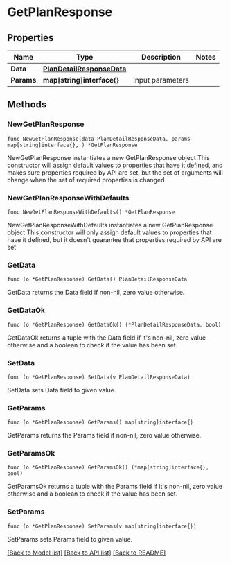 # GetPlanResponse

## Properties

Name | Type | Description | Notes
------------ | ------------- | ------------- | -------------
**Data** | [**PlanDetailResponseData**](PlanDetailResponseData.md) |  | 
**Params** | **map[string]interface{}** | Input parameters | 

## Methods

### NewGetPlanResponse

`func NewGetPlanResponse(data PlanDetailResponseData, params map[string]interface{}, ) *GetPlanResponse`

NewGetPlanResponse instantiates a new GetPlanResponse object
This constructor will assign default values to properties that have it defined,
and makes sure properties required by API are set, but the set of arguments
will change when the set of required properties is changed

### NewGetPlanResponseWithDefaults

`func NewGetPlanResponseWithDefaults() *GetPlanResponse`

NewGetPlanResponseWithDefaults instantiates a new GetPlanResponse object
This constructor will only assign default values to properties that have it defined,
but it doesn't guarantee that properties required by API are set

### GetData

`func (o *GetPlanResponse) GetData() PlanDetailResponseData`

GetData returns the Data field if non-nil, zero value otherwise.

### GetDataOk

`func (o *GetPlanResponse) GetDataOk() (*PlanDetailResponseData, bool)`

GetDataOk returns a tuple with the Data field if it's non-nil, zero value otherwise
and a boolean to check if the value has been set.

### SetData

`func (o *GetPlanResponse) SetData(v PlanDetailResponseData)`

SetData sets Data field to given value.


### GetParams

`func (o *GetPlanResponse) GetParams() map[string]interface{}`

GetParams returns the Params field if non-nil, zero value otherwise.

### GetParamsOk

`func (o *GetPlanResponse) GetParamsOk() (*map[string]interface{}, bool)`

GetParamsOk returns a tuple with the Params field if it's non-nil, zero value otherwise
and a boolean to check if the value has been set.

### SetParams

`func (o *GetPlanResponse) SetParams(v map[string]interface{})`

SetParams sets Params field to given value.



[[Back to Model list]](../README.md#documentation-for-models) [[Back to API list]](../README.md#documentation-for-api-endpoints) [[Back to README]](../README.md)


